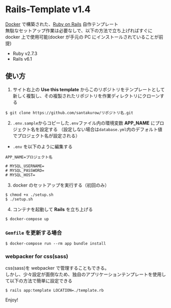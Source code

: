 # Rails-Template v1.4

[Docker](https://www.docker.com/products/docker-desktop) で構築された、[Ruby on Rails](https://github.com/rails/rails) 自作テンプレート  
無駄なセットアップ作業は必要なしで、以下の方法で立ち上げればすぐに docker 上で使用可能(docker が手元の PC にインストールされていることが前提)

- Ruby v2.7.3
- Rails v6.1

## 使い方

1. サイト右上の **Use this template** からこのリポジトリをテンプレートとして新しく複製し、その複製されたリポジトリを作業ディレクトリにクローンする

```
$ git clone https://github.com/santakurow/リポジトリ名.git
```

2. `.env.sample`からコピーした`.env`ファイル内の環境変数 **APP_NAME** にプロジェクト名を設定する
   （設定しない場合は`database.yml`内のデフォルト値でプロジェクト名が設定される）

- `.env` を以下のように編集する

```
APP_NAME=プロジェクト名

# MYSQL_USERNAME=
# MYSQL_PASSWORD=
# MYSQL_HOST=
```

3. docker のセットアップを実行する（初回のみ）

```
$ chmod +x ./setup.sh
$ ./setup.sh
```

4. コンテナを起動して **Rails** を立ち上げる

```
$ docker-compose up
```

### `Gemfile` を更新する場合

```
$ docker-compose run --rm app bundle install
```

<!-- 2. イメージを構築

```
$ docker-compose build
```

3. 新しく `Gemfile` を更新

```
$ docker-compose run --rm web bundle install
```

4. キャッシュされている npm リストを再度インストール(**webpack**コマンドを使えるようにする)

```
$ docker-compose run --rm web yarn --check-files
```

5. `.env.sample`ファイルから新しくコピーした`.env`ファイル内の環境変数 **APP_NAME** にプロジェクト名を設定する
   （設定しない場合は`database.yml`内のデフォルト値でプロジェクト名が設定される）

```
$ cp .env.example .env
``` -->

### webpacker for css(sass)

css(sass)を webpacker で管理することもできる。  
しかし、少々設定が面倒なため、独自のアプリケーションテンプレートを使用して以下の方法で簡単に設定できる

```
$ rails app:template LOCATION=./template.rb
```

Enjoy!
